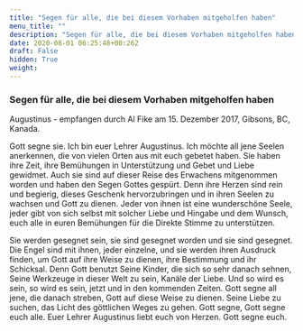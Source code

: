 ```yaml
---
title: "Segen für alle, die bei diesem Vorhaben mitgeholfen haben"
menu_title: ""
description: "Segen für alle, die bei diesem Vorhaben mitgeholfen haben"
date: 2020-08-01 06:25:48+00:262
draft: False
hidden: True
weight:
---
```

### Segen für alle, die bei diesem Vorhaben mitgeholfen haben

Augustinus - empfangen durch Al Fike am 15. Dezember 2017, Gibsons, BC, Kanada.

Gott segne sie. Ich bin euer Lehrer Augustinus. Ich möchte all jene Seelen anerkennen, die von vielen Orten aus mit euch gebetet haben. Sie haben ihre Zeit, ihre Bemühungen in Unterstützung und Gebet und Liebe gewidmet. Auch sie sind auf dieser Reise des Erwachens mitgenommen worden und haben den Segen Gottes gespürt. Denn ihre Herzen sind rein und begierig, dieses Geschenk hervorzubringen und in ihren Seelen zu wachsen und Gott zu dienen. Jeder von ihnen ist eine wunderschöne Seele, jeder gibt von sich selbst mit solcher Liebe und Hingabe und dem Wunsch, euch alle in euren Bemühungen für die Direkte Stimme zu unterstützen.

Sie werden gesegnet sein, sie sind gesegnet worden und sie sind gesegnet. Die Engel sind mit ihnen, jeder einzelne, und sie werden ihren Ausdruck finden, um Gott auf ihre Weise zu dienen, ihre Bestimmung und ihr Schicksal. Denn Gott benutzt Seine Kinder, die sich so sehr danach sehnen, Seine Werkzeuge in dieser Welt zu sein, Kanäle der Liebe. Und so wird es sein, so wird es sein, jetzt und in den kommenden Zeiten. Gott segne all jene, die danach streben, Gott auf diese Weise zu dienen. Seine Liebe zu suchen, das Licht des göttlichen Weges zu gehen. Gott segne, Gott segne euch alle. Euer Lehrer Augustinus liebt euch von Herzen. Gott segne euch.
